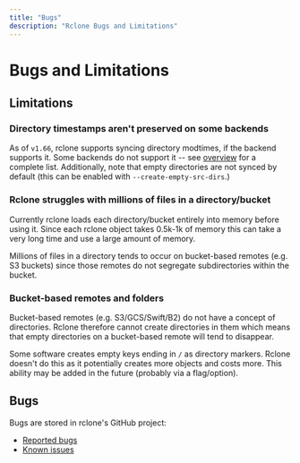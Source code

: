 ```yaml
---
title: "Bugs"
description: "Rclone Bugs and Limitations"
---
```


# Bugs and Limitations

## Limitations

### Directory timestamps aren't preserved on some backends

As of `v1.66`, rclone supports syncing directory modtimes, if the backend
supports it. Some backends do not support it -- see
[overview](https://rclone.org/overview/) for a complete list. Additionally, note
that empty directories are not synced by default (this can be enabled with
`--create-empty-src-dirs`.)

### Rclone struggles with millions of files in a directory/bucket

Currently rclone loads each directory/bucket entirely into memory before
using it.  Since each rclone object takes 0.5k-1k of memory this can take
a very long time and use a large amount of memory.

Millions of files in a directory tends to occur on bucket-based remotes
(e.g. S3 buckets) since those remotes do not segregate subdirectories within
the bucket.

### Bucket-based remotes and folders

Bucket-based remotes (e.g. S3/GCS/Swift/B2) do not have a concept of
directories.  Rclone therefore cannot create directories in them which
means that empty directories on a bucket-based remote will tend to
disappear.

Some software creates empty keys ending in `/` as directory markers.
Rclone doesn't do this as it potentially creates more objects and
costs more.  This ability may be added in the future (probably via a
flag/option).

## Bugs

Bugs are stored in rclone's GitHub project:

* [Reported bugs](https://github.com/artpar/artpar/issues?q=is%3Aopen+is%3Aissue+label%3Abug)
* [Known issues](https://github.com/artpar/artpar/issues?q=is%3Aopen+is%3Aissue+milestone%3A%22Known+Problem%22)

